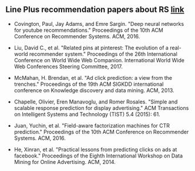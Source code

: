 ## Line Plus recommendation papers about RS [link](https://www.google.com/search?ei=QUc0XPrcC8KB8wXr2pywBw&q=%EC%B6%94%EC%B2%9C+%EC%95%8C%EA%B3%A0%EB%A6%AC%EC%A6%98+%EC%B1%84%EC%9A%A9&oq=%EC%B6%94%EC%B2%9C+%EC%95%8C%EA%B3%A0%EB%A6%AC%EC%A6%98+%EC%B1%84%EC%9A%A9&gs_l=psy-ab.3..0i8i13i30l9.3635.10329..10435...1.0..1.158.2999.0j22......0....1..gws-wiz.......0j35i39j0i67j0i20i263j0i8i30j0i13j0i13i30j0i13i5i30j0i8i13i10i30j0i30.LXL9mBv4wVU&ibp=htl;jobs&sa=X&ved=2ahUKEwjszPWuy93fAhVDebwKHbeSAvkQiYsCKAF6BAgGECU#fpstate=tldetail&htidocid=tl6X2C2oi1YM3qdKAAAAAA%3D%3D&htivrt=jobs)

- Covington, Paul, Jay Adams, and Emre Sargin. "Deep neural networks for youtube recommendations."
Proceedings of the 10th ACM Conference on Recommender Systems. ACM, 2016.

- Liu, David C., et al. "Related pins at pinterest: The evolution of a real-world recommender system."
Proceedings of the 26th International Conference on World Wide Web Companion. International World Wide
Web Conferences Steering Committee, 2017.

- McMahan, H. Brendan, et al. "Ad click prediction: a view from the trenches."
Proceedings of the 19th ACM SIGKDD international conference on Knowledge discovery and data mining.
ACM, 2013.

- Chapelle, Olivier, Eren Manavoglu, and Romer Rosales. "Simple and scalable response prediction for display advertising."
ACM Transactions on Intelligent Systems and Technology (TIST) 5.4 (2015): 61.

- Juan, Yuchin, et al. "Field-aware factorization machines for CTR prediction."
Proceedings of the 10th ACM Conference on Recommender Systems. ACM, 2016.

- He, Xinran, et al. "Practical lessons from predicting clicks on ads at facebook."
Proceedings of the Eighth International Workshop on Data Mining for Online Advertising. ACM, 2014.
